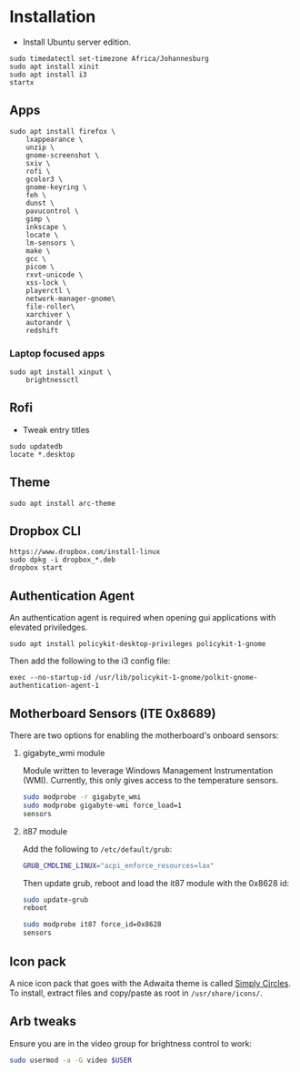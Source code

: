 # Installation

- Install Ubuntu server edition.

```
sudo timedatectl set-timezone Africa/Johannesburg
sudo apt install xinit
sudo apt install i3
startx
```

## Apps

```
sudo apt install firefox \
    lxappearance \
    unzip \
    gnome-screenshot \
    sxiv \
    rofi \
    gcolor3 \
    gnome-keyring \
    feh \
    dunst \
    pavucontrol \
    gimp \
    inkscape \
    locate \
    lm-sensors \
    make \
    gcc \
    picom \
    rxvt-unicode \
    xss-lock \
    playerctl \
    network-manager-gnome\
    file-roller\
    xarchiver \
    autorandr \
    redshift
```

### Laptop focused apps

```
sudo apt install xinput \
    brightnessctl
```

## Rofi

- Tweak entry titles

```
sudo updatedb
locate *.desktop
```

## Theme

```
sudo apt install arc-theme
```

## Dropbox CLI

```
https://www.dropbox.com/install-linux
sudo dpkg -i dropbox_*.deb
dropbox start
```

## Authentication Agent

An authentication agent is required when opening gui applications with elevated priviledges.

```
sudo apt install policykit-desktop-privileges policykit-1-gnome
```

Then add the following to the i3 config file:

```
exec --no-startup-id /usr/lib/policykit-1-gnome/polkit-gnome-authentication-agent-1
```

## Motherboard Sensors (ITE 0x8689)

There are two options for enabling the motherboard's onboard sensors:

1. gigabyte_wmi module

    Module written to leverage Windows Management Instrumentation (WMI).
    Currently, this only gives access to the temperature sensors.

    ```bash
    sudo modprobe -r gigabyte_wmi
    sudo modprobe gigabyte-wmi force_load=1
    sensors
    ```

2. it87 module

    Add the following to `/etc/default/grub`:

    ```bash
    GRUB_CMDLINE_LINUX="acpi_enforce_resources=lax"
    ```

    Then update grub, reboot and load the it87 module with the 0x8628 id:

    ```bash
    sudo update-grub
    reboot
    ```

    ```bash
    sudo modprobe it87 force_id=0x8628
    sensors
    ```

## Icon pack

A nice icon pack that goes with the Adwaita theme is called [Simply Circles](https://github.com/ju1464/Simply_Circles_Icons). To install, extract files and copy/paste as root in `/usr/share/icons/`.


## Arb tweaks

Ensure you are in the video group for brightness control to work:

```bash
sudo usermod -a -G video $USER
```
